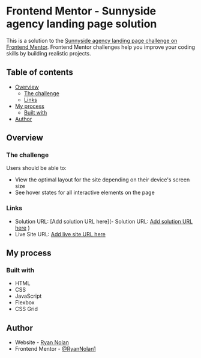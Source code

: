 # Frontend Mentor - Sunnyside agency landing page solution

This is a solution to the [Sunnyside agency landing page challenge on Frontend Mentor](https://www.frontendmentor.io/challenges/sunnyside-agency-landing-page-7yVs3B6ef). Frontend Mentor challenges help you improve your coding skills by building realistic projects.

## Table of contents

- [Overview](#overview)
  - [The challenge](#the-challenge)
  - [Links](#links)
- [My process](#my-process)
  - [Built with](#built-with)
- [Author](#author)

## Overview

### The challenge

Users should be able to:

- View the optimal layout for the site depending on their device's screen size
- See hover states for all interactive elements on the page

### Links

- Solution URL: [Add solution URL here](- Solution URL: [Add solution URL here](https://github.com/RyanNolan1sunnyside-agency)
)
- Live Site URL: [Add live site URL here](https://ryannolan1.github.io/sunnyside-agency/)

## My process

### Built with

- HTML
- CSS
- JavaScript
- Flexbox
- CSS Grid

## Author

- Website - [Ryan Nolan](https://ryannolan1.github.io/portfolio-2.0/)
- Frontend Mentor - [@RyanNolan1](https://www.frontendmentor.io/profile/yourusername)

